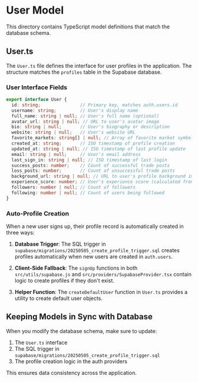 # User Model

This directory contains TypeScript model definitions that match the database schema.

## User.ts

The `User.ts` file defines the interface for user profiles in the application. The structure matches the `profiles` table in the Supabase database.

### User Interface Fields

```typescript
export interface User {
  id: string;               // Primary key, matches auth.users.id
  username: string;         // User's display name
  full_name: string | null; // User's full name (optional)
  avatar_url: string | null; // URL to user's avatar image
  bio: string | null;       // User's biography or description
  website: string | null;   // User's website URL
  favorite_markets: string[] | null; // Array of favorite market symbols
  created_at: string;       // ISO timestamp of profile creation
  updated_at: string | null; // ISO timestamp of last profile update
  email: string | null;     // User's email address
  last_sign_in: string | null; // ISO timestamp of last login
  success_posts: number;    // Count of successful trade posts
  loss_posts: number;       // Count of unsuccessful trade posts
  background_url: string | null; // URL to user's profile background image
  experience_score: number; // User's experience score (calculated from posts)
  followers: number | null; // Count of followers
  following: number | null; // Count of users being followed
}
```

### Auto-Profile Creation

When a new user signs up, their profile record is automatically created in three ways:

1. **Database Trigger**: The SQL trigger in `supabase/migrations/20250505_create_profile_trigger.sql` creates profiles automatically when new users are created in `auth.users`.

2. **Client-Side Fallback**: The `signUp` functions in both `src/utils/supabase.js` and `src/providers/SupabaseProvider.tsx` contain logic to create profiles if they don't exist.

3. **Helper Function**: The `createDefaultUser` function in `User.ts` provides a utility to create default user objects.

## Keeping Models in Sync with Database

When you modify the database schema, make sure to update:

1. The `User.ts` interface
2. The SQL trigger in `supabase/migrations/20250505_create_profile_trigger.sql`
3. The profile creation logic in the auth providers

This ensures data consistency across the application. 